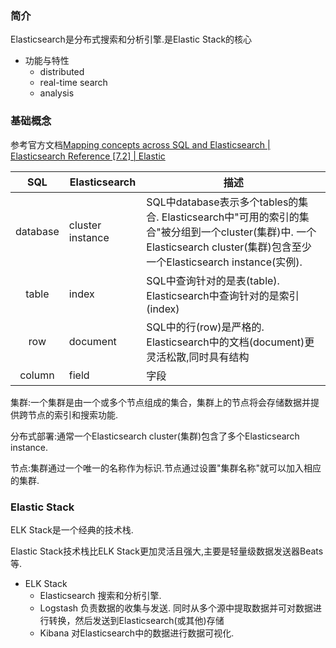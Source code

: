 ### 简介

Elasticsearch是分布式搜索和分析引擎.是Elastic Stack的核心

* 功能与特性
  * distributed
  * real-time search
  * analysis

### 基础概念

参考官方文档[Mapping concepts across SQL and Elasticsearch | Elasticsearch Reference [7.2] | Elastic](https://www.elastic.co/guide/en/elasticsearch/reference/current/_mapping_concepts_across_sql_and_elasticsearch.html#_mapping_concepts_across_sql_and_elasticsearch)

|SQL|Elasticsearch|描述|
|:-------------:|--|-----|
|database|cluster instance|SQL中database表示多个tables的集合. Elasticsearch中"可用的索引的集合"被分组到一个cluster(集群)中. 一个Elasticsearch cluster(集群)包含至少一个Elasticsearch instance(实例).|
|table|index|SQL中查询针对的是表(table). Elasticsearch中查询针对的是索引(index)|
|row|document|SQL中的行(row)是严格的. Elasticsearch中的文档(document)更灵活松散,同时具有结构|
|column|field|字段|


集群:一个集群是由一个或多个节点组成的集合，集群上的节点将会存储数据并提供跨节点的索引和搜索功能.

分布式部署:通常一个Elasticsearch cluster(集群)包含了多个Elasticsearch instance.

节点:集群通过一个唯一的名称作为标识.节点通过设置"集群名称"就可以加入相应的集群.

### Elastic Stack

ELK Stack是一个经典的技术栈.

Elastic Stack技术栈比ELK Stack更加灵活且强大,主要是轻量级数据发送器Beats等.

* ELK Stack
  * Elasticsearch 搜索和分析引擎.
  * Logstash 负责数据的收集与发送. 同时从多个源中提取数据并可对数据进行转换，然后发送到Elasticsearch(或其他)存储
  * Kibana 对Elasticsearch中的数据进行数据可视化.
